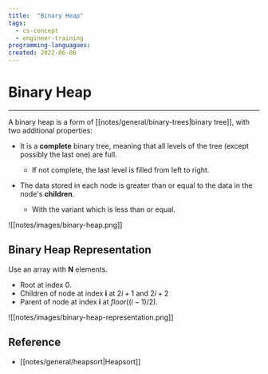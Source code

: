```yaml
---
title:  "Binary Heap"
tags:
  - cs-concept
  - engineer-training
programming-languagues:
created: 2022-06-06
---
```

# Binary Heap
---
A binary heap is a form of [[notes/general/binary-trees|binary tree]], with two additional properties:

- It is a **complete** binary tree, meaning that all levels of the tree (except possibly the last one) are full.
    - If not complete, the last level is filled from left to right.

- The data stored in each node is greater than or equal to the data in the node's **children**.
    - With the variant which is less than or equal.

![[notes/images/binary-heap.png]]

## Binary Heap Representation
Use an array with **N** elements.

- Root at index 0.
- Children of node at index **i** at $2i+1$ and $2i + 2$
- Parent of node at index **i** at $floor((i-1)/2)$.

![[notes/images/binary-heap-representation.png]]

## Reference
- [[notes/general/heapsort|Heapsort]]
